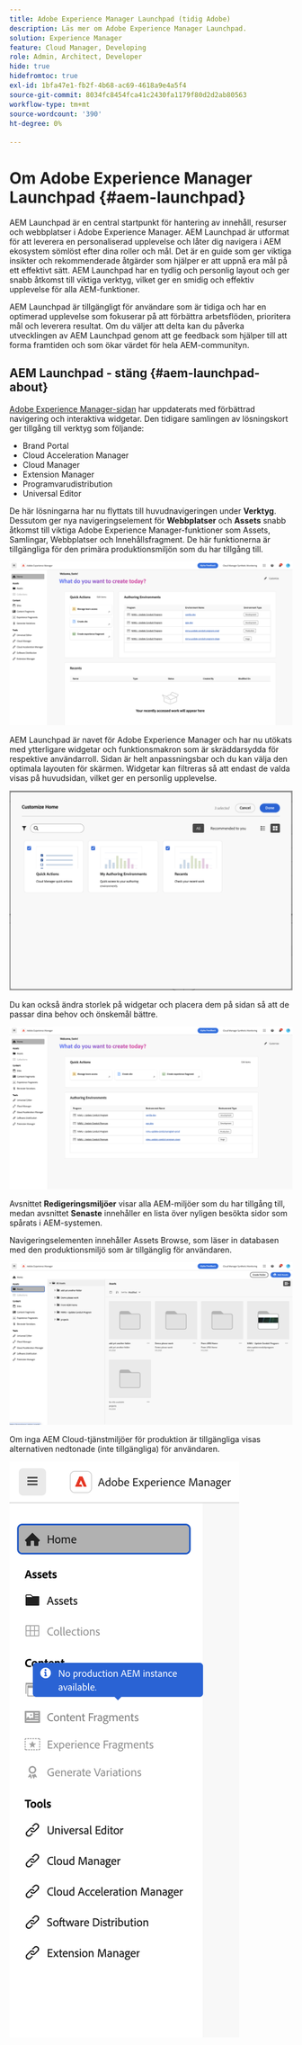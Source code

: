 ```yaml
---
title: Adobe Experience Manager Launchpad (tidig Adobe)
description: Läs mer om Adobe Experience Manager Launchpad.
solution: Experience Manager
feature: Cloud Manager, Developing
role: Admin, Architect, Developer
hide: true
hidefromtoc: true
exl-id: 1bfa47e1-fb2f-4b68-ac69-4618a9e4a5f4
source-git-commit: 8034fc8454fca41c2430fa1179f80d2d2ab80563
workflow-type: tm+mt
source-wordcount: '390'
ht-degree: 0%

---
```


# Om Adobe Experience Manager Launchpad {#aem-launchpad}

AEM Launchpad är en central startpunkt för hantering av innehåll, resurser och webbplatser i Adobe Experience Manager. AEM Launchpad är utformat för att leverera en personaliserad upplevelse och låter dig navigera i AEM ekosystem sömlöst efter dina roller och mål. Det är en guide som ger viktiga insikter och rekommenderade åtgärder som hjälper er att uppnå era mål på ett effektivt sätt. AEM Launchpad har en tydlig och personlig layout och ger snabb åtkomst till viktiga verktyg, vilket ger en smidig och effektiv upplevelse för alla AEM-funktioner.

AEM Launchpad är tillgängligt för användare som är tidiga och har en optimerad upplevelse som fokuserar på att förbättra arbetsflöden, prioritera mål och leverera resultat. Om du väljer att delta kan du påverka utvecklingen av AEM Launchpad genom att ge feedback som hjälper till att forma framtiden och som ökar värdet för hela AEM-communityn.

## AEM Launchpad - stäng {#aem-launchpad-about}

[Adobe Experience Manager-sidan](https://experience.adobe.com/#/experiencemanager) har uppdaterats med förbättrad navigering och interaktiva widgetar. Den tidigare samlingen av lösningskort ger tillgång till verktyg som följande:

* Brand Portal
* Cloud Acceleration Manager
* Cloud Manager
* Extension Manager
* Programvarudistribution
* Universal Editor

De här lösningarna har nu flyttats till huvudnavigeringen under **Verktyg**. Dessutom ger nya navigeringselement för **Webbplatser** och **Assets** snabb åtkomst till viktiga Adobe Experience Manager-funktioner som Assets, Samlingar, Webbplatser och Innehållsfragment. De här funktionerna är tillgängliga för den primära produktionsmiljön som du har tillgång till.

![AEM Launchpad-miljöer](/help/implementing/cloud-manager/assets/aem-launchpad-author-environments.png)

AEM Launchpad är navet för Adobe Experience Manager och har nu utökats med ytterligare widgetar och funktionsmakron som är skräddarsydda för respektive användarroll. Sidan är helt anpassningsbar och du kan välja den optimala layouten för skärmen. Widgetar kan filtreras så att endast de valda visas på huvudsidan, vilket ger en personlig upplevelse.

![AEM Launchpad anpassat](/help/implementing/cloud-manager/assets/aem-launchpad-custom.png)

Du kan också ändra storlek på widgetar och placera dem på sidan så att de passar dina behov och önskemål bättre.

![AEM Launchpad-widgetar](/help/implementing/cloud-manager/assets/aem-launchpad-widgets.png)

Avsnittet **Redigeringsmiljöer** visar alla AEM-miljöer som du har tillgång till, medan avsnittet **Senaste** innehåller en lista över nyligen besökta sidor som spårats i AEM-systemen.

Navigeringselementen innehåller Assets Browse, som läser in databasen med den produktionsmiljö som är tillgänglig för användaren.

![Navigeringselement för AEM Launchpad](/help/implementing/cloud-manager/assets/aem-launchpad-navigation.png)

Om inga AEM Cloud-tjänstmiljöer för produktion är tillgängliga visas alternativen nedtonade (inte tillgängliga) för användaren.

![AEM Launchpad, inga produktionsmiljöer](/help/implementing/cloud-manager/assets/aem-launchpad-no-prod-environs.png)



